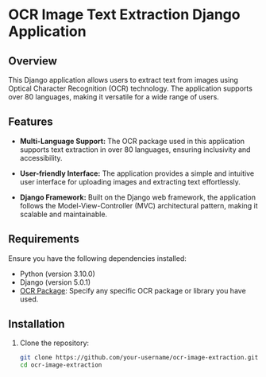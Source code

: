 # OCR Image Text Extraction Django Application

## Overview

This Django application allows users to extract text from images using Optical Character Recognition (OCR) technology. The application supports over 80 languages, making it versatile for a wide range of users.

## Features

- **Multi-Language Support:** The OCR package used in this application supports text extraction in over 80 languages, ensuring inclusivity and accessibility.

- **User-friendly Interface:** The application provides a simple and intuitive user interface for uploading images and extracting text effortlessly.

- **Django Framework:** Built on the Django web framework, the application follows the Model-View-Controller (MVC) architectural pattern, making it scalable and maintainable.

## Requirements

Ensure you have the following dependencies installed:

- Python (version 3.10.0)
- Django (version 5.0.1)
- [OCR Package]((https://github.com/JaidedAI/EasyOCR)): Specify any specific OCR package or library you have used.

## Installation

1. Clone the repository:

   ```bash
   git clone https://github.com/your-username/ocr-image-extraction.git
   cd ocr-image-extraction
